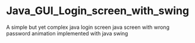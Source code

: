 # Java_GUI_Login_screen_with_swing
A simple but  yet complex java login screen java screen with wrong password animation implemented with java swing
